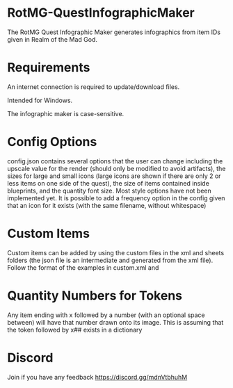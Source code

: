 # RotMG-QuestInfographicMaker
The RotMG Quest Infographic Maker generates infographics from item IDs given in Realm of the Mad God.

# Requirements
An internet connection is required to update/download files.

Intended for Windows.

The infographic maker is case-sensitive.

# Config Options
config.json contains several options that the user can change including the upscale value for the render (should only be modified to avoid artifacts), the sizes for large and small icons (large icons are shown if there are only 2 or less items on one side of the quest), the size of items contained inside blueprints, and the quantity font size. Most style options have not been implemented yet. It is possible to add a frequency option in the config given that an icon for it exists (with the same filename, without whitespace)

# Custom Items
Custom items can be added by using the custom files in the xml and sheets folders (the json file is an intermediate and generated from the xml file). Follow the format of the examples in custom.xml and 

# Quantity Numbers for Tokens
Any item ending with x followed by a number (with an optional space between) will have that number drawn onto its image. This is assuming that the token followed by x## exists in a dictionary

# Discord
Join if you have any feedback
https://discord.gg/mdnVtbhuhM
